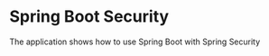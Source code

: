Spring Boot Security
============================

The application shows how to use Spring Boot with Spring Security
